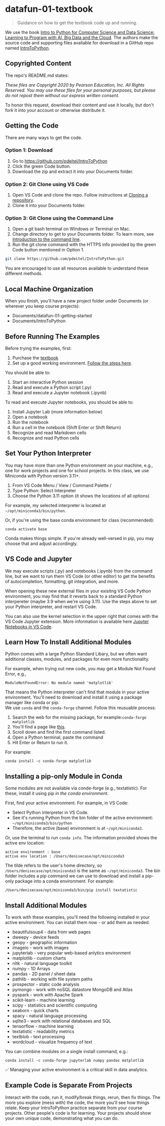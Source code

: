 # datafun-01-textbook

> Guidance on how to get the textbook code up and running.

We use the book [Intro to Python for Computer Science and Data Science: Learning to Program with AI, Big Data and the Cloud](https://amzn.to/2KfCptN).
The authors make the source code and supporting files avaliable for download in a GitHub repo named [IntroToPython](https://github.com/pdeitel/IntroToPython).


## Copyrighted Content

The repo's README.md states:

_These files are Copyright 2020 by Pearson Education, Inc. All Rights Reserved._ 
_You may use these files for your personal purposes, but please do not repost them without our express written consent._

To honor this request, download their content and use it locally, 
but don't fork it into your account or otherwise distribute it. 

## Getting the Code

There are many ways to get the code.

### Option 1: Download

1. Go to <https://github.com/pdeitel/IntroToPython>
2. Click the green Code button. 
3. Download the zip and extract it into your Documents folder.


### Option 2: Git Clone using VS Code

1. Open VS Code and clone the repo. Follow instructions at [Cloning a repository](https://code.visualstudio.com/docs/sourcecontrol/github#_cloning-a-repository).
1. Clone it into your Documents folder.


### Option 3: Git Clone using the Command Line

1. Open a git bash terminal on Windows or Terminal on Mac.
1. Change directory to get to your Documents folder. To learn more, see [Introduction to the command line](https://tutorials.codebar.io/command-line/introduction/tutorial.html).
1. Run the git clone command with the HTTPS info provided by the green Code button mentioned in Option 1.

```Bash
git clone https://github.com/pdeitel/IntroToPython.git
```

You are encouraged to use all resources available to understand these different methods. 

## Local Machine Organization

When you finish, you'll have a new project folder under Documents (or wherever you keep course projects):

- Documents/datafun-01-getting-started
- Documents/IntroToPython


## Before Running The Examples

Before trying the examples, first:

1. Purchase the [textbook](https://deitel.com/intro-to-python-for-computer-science-and-data-science/)
2. Set up a good working environment. [Follow the steps here](https://github.com/denisecase/datafun-01-getting-started).

You should be able to:

1. Start an interactive Python session
1. Read and execute a Python script (.py)
1. Read and execute a Jupyter notebook (.ipynb)

To read and execute Jupyter notebooks, you should be able to:

1. Install Jupyter Lab (more information below)
1. Open a notebook
1. Run the notebook
1. Run a cell in the notebook (Shift Enter or Shift Return)
1. Recognize and read Markdown cells
1. Recognize and read Python cells

## Set Your Python Interpreter 

You may have more than one Python environment on your machine, 
e.g., one for work projects and one for school projects.
In this class, we use Miniconda with Python version 3.11+.

1. From VS Code Menu / View / Command Palette /
1. Type Python: Select Interpreter
1. Choose the Python 3.11 option (it shows the locations of all options)

For example, my selected interpreter is located at
`~/opt/miniconda3/bin/python`.

Or, if you're using the base conda environment for class (recommended):

`conda activate base` 

Conda makes things simple. 
If you're already well-versed in pip, you may choose that and adjust accordingly.


## VS Code and Jupyter  

We may execute scripts (.py) and notebooks (.ipynb) from the command line,
but we want to run them VS Code (or other editor) to get the 
benefits of autocompletion, formatting, git integration, and more. 

When opening these new external files in your exisitng VS Code Python environment, 
you may find that it reverts back to a standard Python interpereter (maybe 3.9 when we're using 3.11). 
Use the steps above to set your Python interpreter, and restart VS Code.

You can also use the kernel selection in the upper right that comes with the VS Code Jupyter extension. 
More information is available here [Jupyter Notebooks in VS Code](https://code.visualstudio.com/docs/datascience/jupyter-notebooks).


## Learn How To Install Additional Modules

Python comes with a large Python Standard Libary, but we often 
want additional classes, modules, and packages for even
more functionality. 

For example, when trying out new code, you may get a Module Not Found Error, e.g.,

`ModuleNotFoundError: No module named 'matplotlib'`

That means the Python interpreter can't find that module in your active environment. 
You'll need to download and install it using a package manager like conda or pip.  
We use `conda` and the `conda-forge` channel. Follow this reusuable process:

1. Search the web for the missing package, for example:`conda-forge matplotlib`
2. You'll find a page like [this](https://anaconda.org/conda-forge/matplotlib). 
3. Scroll down and find the first command listed.
4. Open a Python terminal, paste the command
5. Hit Enter or Return to run it.

For example:

`conda install -c conda-forge matplotlib`


## Installing a pip-only Module in Conda

Some modules are not available via conde-forge (e.g., textatistic).
For these, install it using pip _in the conda environment_.

First, find your active environment. For example, in VS Code:

- Select Python interpreter in VS Code.
- See it's running Python from the bin folder of the active environment: `~/opt/miniconda3/bin/python`
- Therefore, the active (base) environment is at `~/opt/miniconda3`.

Or, use the terminal to run `conda info`. 
The information provided shows the active env location: 

```
active environment : base
active env location : /Users/denisecase/opt/miniconda3
```

The tilde refers to the user's home directory, 
so `/Users/denisecase/opt/miniconda3` is the same 
as `~/opt/miniconda3`. 
The bin folder includes a pip command we can use to download and install 
a pip-only package into a conda environment. 
For example:

`/Users/denisecase/opt/miniconda3/bin/pip install textatistic`

## Install Additional Modules

To work with these examples, you'll need the following installed in your active environment.
You can install them now - or add them as needed.

- beautifulsoup4 - data from web pages
- dweepy - device feeds
- geopy - geographic information
- imageio - work with images
- jupyterlab - very popular web-based anlytics environment
- matplotlib - custom charts
- nltk - natural language toolkit
- numpy - 1D Arrays
- pandas - 2D panel / sheet data
- pathlib - working with file system paths
- prospector - static code analysis
- pymongo - work with noSQL datastore MongoDB and Atlas
- pyspark - work with Apache Spark
- scikit-learn - machine learning
- scipy - statistics and scientific computing
- seaborn - quick charts
- spacy - natural language processing
- sqlite3 - work with relational databases and SQL
- tensorflow - machine learning
- textatistic - readability metrics
- textblob - text processing
- wordcloud - visualize frequency of text

You can combine modules on a single install command, e.g.:

`conda install -c conda-forge jupyterlab numpy pandas matplotlib`

:white_check_mark: Managing your active environment is a critical skill in data analytics.

    
## Example Code is Separate From Projects

Interact with the code, run it, modify/break things, rerun, then fix things.
The more you explore (mess with) the code, the more you'll see how things relate.
Keep your IntroToPython practice separate from your course projects.
Other people's code is for learning. 
Your projects should show your own unique code, demonstrating what you can do.
